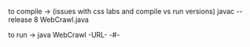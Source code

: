 to compile -> (issues with css labs and compile vs run versions)
javac --release 8 WebCrawl.java

to run -> 
java WebCrawl -URL- -#-
